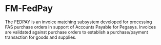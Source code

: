 # FM-FedPay
The FEDPAY is an invoice matching subsystem developed for processing FAS purchase orders in support of Accounts Payable for Pegasys. Invoices are validated against purchase orders to establish a purchase/payment transaction for goods and supplies.

